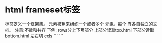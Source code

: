 # html frameset标签

<frameset> 标签定义一个框架集。

<frameset> 元素被用来组织一个或者多个 <frame> 元素。每个 <frame> 有各自独立的文档。
注意:<frameset>不能和<body>共存
下例:
		rows分上下两部分 上部分读取top.html
        下部分读取bottom.html
        左右切 cols
```
<frameset rows = "50%,50%">
            <frame src = "./top.html">
            <frame src = "./bottom.html"> 
</frameset>
```
